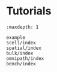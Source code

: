 # Tutorials
```{toctree}
:maxdepth: 1

example
scell/index
spatial/index
bulk/index
omnipath/index
bench/index
```
